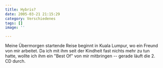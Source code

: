 ```yaml
---
title: Hybris?
date: 2005-03-21 21:15:29
category: Verschiedenes
tags: []
image: ''

---
```


Meine Übermorgen startende Reise beginnt in Kuala Lumpur, wo ein Freund von mir arbeitet. Da ich mit ihm seit der Kindheit fast nichts mehr zu tun hatte, wollte ich ihm ein "Best Of" von mir mitbringen -- gerade läuft die 2. CD durch.
